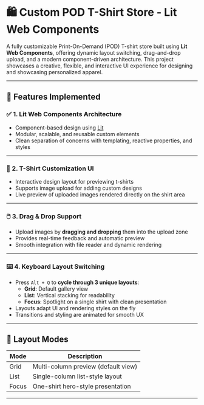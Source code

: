 # 🛍️ Custom POD T-Shirt Store - Lit Web Components

A fully customizable Print-On-Demand (POD) T-shirt store built using **Lit Web Components**, offering dynamic layout switching, drag-and-drop upload, and a modern component-driven architecture. This project showcases a creative, flexible, and interactive UI experience for designing and showcasing personalized apparel.

---

## 🚀 Features Implemented

### ✅ 1. **Lit Web Components Architecture**
- Component-based design using [Lit](https://lit.dev/)
- Modular, scalable, and reusable custom elements
- Clean separation of concerns with templating, reactive properties, and styles

---

### 🎨 2. **T-Shirt Customization UI**
- Interactive design layout for previewing t-shirts
- Supports image upload for adding custom designs
- Live preview of uploaded images rendered directly on the shirt area

---

### 🖱️ 3. **Drag & Drop Support**
- Upload images by **dragging and dropping** them into the upload zone
- Provides real-time feedback and automatic preview
- Smooth integration with file reader and dynamic rendering

---

### ⌨️ 4. **Keyboard Layout Switching**
- Press `Alt + Q` to **cycle through 3 unique layouts**:
  - **Grid**: Default gallery view
  - **List**: Vertical stacking for readability
  - **Focus**: Spotlight on a single shirt with clean presentation
- Layouts adapt UI and rendering styles on the fly
- Transitions and styling are animated for smooth UX

---

## 🧩 Layout Modes

| Mode   | Description                         |
|--------|-------------------------------------|
| Grid   | Multi-column preview (default view) |
| List   | Single-column list-style layout     |
| Focus  | One-shirt hero-style presentation   |

---
